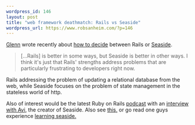 ```yaml
--- 
wordpress_id: 146
layout: post
title: "web framework deathmatch: Rails vs Seaside"
wordpress_url: https://www.robsanheim.com/?p=146
---
```

<a href="https://www.vanderburg.org/">Glenn</a> wrote recently about <a href="https://www.vanderburg.org/Blog/Software/Languages/rails_vs_seaside.blog">how to decide</a> between Rails or <a href="https://seaside.st/">Seaside</a>.

<blockquote>[...Rails] is better in some ways, but Seaside is better in other ways. I think it's just that Rails' strengths address problems that are particularly frustrating to developers right now.</blockquote>
Rails addressing the problem of updating a relational database from the web, while Seaside focuses on the problem of state management in the stateless world of http.  

Also of interest would be the latest Ruby on Rails <a href="https://podcast.rubyonrails.com/">podcast</a> with an <a href="https://www.cincomsmalltalk.com/blog/blogView?showComments=true&entry=3312783512">interview with Avi</a>, the creator of Seaside.  Also see <a href="https://theonda.org/articles/2005/12/24/down-by-the-seaside">this,</a> or go read one guys experience <a href="https://blogs.inextenso.com/seaside/blog/learning">learning seaside.</a>
